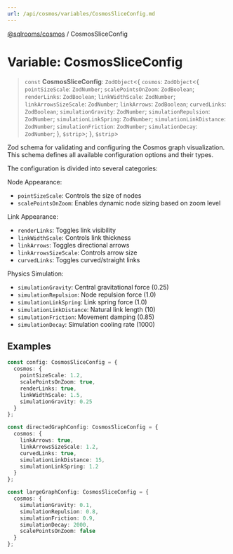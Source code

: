 ```yaml
---
url: /api/cosmos/variables/CosmosSliceConfig.md
---
```

[@sqlrooms/cosmos](../index.md) / CosmosSliceConfig

# Variable: CosmosSliceConfig

> `const` **CosmosSliceConfig**: `ZodObject`<{ `cosmos`: `ZodObject`<{ `pointSizeScale`: `ZodNumber`; `scalePointsOnZoom`: `ZodBoolean`; `renderLinks`: `ZodBoolean`; `linkWidthScale`: `ZodNumber`; `linkArrowsSizeScale`: `ZodNumber`; `linkArrows`: `ZodBoolean`; `curvedLinks`: `ZodBoolean`; `simulationGravity`: `ZodNumber`; `simulationRepulsion`: `ZodNumber`; `simulationLinkSpring`: `ZodNumber`; `simulationLinkDistance`: `ZodNumber`; `simulationFriction`: `ZodNumber`; `simulationDecay`: `ZodNumber`; }, `$strip`>; }, `$strip`>

Zod schema for validating and configuring the Cosmos graph visualization.
This schema defines all available configuration options and their types.

The configuration is divided into several categories:

Node Appearance:

* `pointSizeScale`: Controls the size of nodes
* `scalePointsOnZoom`: Enables dynamic node sizing based on zoom level

Link Appearance:

* `renderLinks`: Toggles link visibility
* `linkWidthScale`: Controls link thickness
* `linkArrows`: Toggles directional arrows
* `linkArrowsSizeScale`: Controls arrow size
* `curvedLinks`: Toggles curved/straight links

Physics Simulation:

* `simulationGravity`: Central gravitational force (0.25)
* `simulationRepulsion`: Node repulsion force (1.0)
* `simulationLinkSpring`: Link spring force (1.0)
* `simulationLinkDistance`: Natural link length (10)
* `simulationFriction`: Movement damping (0.85)
* `simulationDecay`: Simulation cooling rate (1000)

## Examples

```typescript
const config: CosmosSliceConfig = {
  cosmos: {
    pointSizeScale: 1.2,
    scalePointsOnZoom: true,
    renderLinks: true,
    linkWidthScale: 1.5,
    simulationGravity: 0.25
  }
};
```

```typescript
const directedGraphConfig: CosmosSliceConfig = {
  cosmos: {
    linkArrows: true,
    linkArrowsSizeScale: 1.2,
    curvedLinks: true,
    simulationLinkDistance: 15,
    simulationLinkSpring: 1.2
  }
};
```

```typescript
const largeGraphConfig: CosmosSliceConfig = {
  cosmos: {
    simulationGravity: 0.1,
    simulationRepulsion: 0.8,
    simulationFriction: 0.9,
    simulationDecay: 2000,
    scalePointsOnZoom: false
  }
};
```
